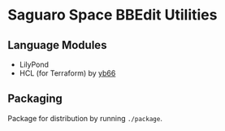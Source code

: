 # Saguaro Space BBEdit Utilities

## Language Modules

- LilyPond
- HCL (for Terraform) by [yb66](https://github.com/yb66/bbedit-hcl)

## Packaging

Package for distribution by running `./package`.
